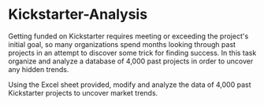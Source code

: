 # Kickstarter-Analysis

Getting funded on Kickstarter requires meeting or exceeding the project's initial goal, so many organizations spend months
looking through past projects in an attempt to discover some trick for finding success. In this task organize and analyze a
database of 4,000 past projects in order to uncover any hidden trends.

Using the Excel sheet provided, modify and analyze the data of 4,000 past Kickstarter projects to uncover market trends.
